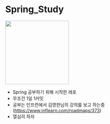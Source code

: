 # Spring_Study

<img src="https://user-images.githubusercontent.com/62656584/182840668-0b4e2d7b-6738-48fa-b300-74b675dee8ba.png" width="200" height="200"/>

- Spring 공부하기 위해 시작한 레포
- 무조건 1일 1커밋
- 공부는 인프런에서 김영한님의 강의를 보고 하는중(https://www.inflearn.com/roadmaps/373)
- 열심히 하자

